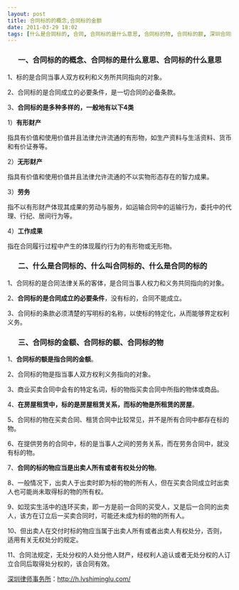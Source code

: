 ```yaml
---
layout: post
title: 合同标的的概念,合同标的金额
date: 2011-03-29 18:02
tags: [什么是合同标的, 合同, 合同标的是什么意思, 合同标的物, 合同标的额, 深圳合同纠纷律师]
---
```

<ol>
<h3>一、合同标的的概念、合同标的是什么意思、合同标的什么意思</h3>
</ol>
1、标的是合同当事人双方权利和义务所共同指向的对象。

2、合同标的是合同成立的必要条件，是一切合同的必备条款。

3、<strong>合同标的是多种多样的，一般地有以下4类</strong>

1）<strong>有形财产</strong>

指具有价值和使用价值并且法律允许流通的有形物，如生产资料与生活资料、货币和有价证券等。

2）<strong>无形财产</strong>

指具有价值和使用价值并且法律允许流通的不以实物形态存在的智力成果。

3）<strong>劳务</strong>

指不以有形财产体现其成果的劳动与服务，如运输合同中的运输行为，委托中的代理、行纪、居间行为等。

4）<strong>工作成果</strong>

指在合同履行过程中产生的体现履约行为的有形物或无形物。
<ol>
<h3>二、什么是合同标的、什么叫合同标的、什么是合同的标的</h3>
</ol>
1、合同标的是合同法律关系的客体，是合同当事人权力和义务共同指向的对象。

2、<strong>合同标的是合同成立的必要条件</strong>，没有标的，合同不能成立。

3、合同标的条款必须清楚的写明标的名称，以使标的特定化，从而能够界定权利义务。
<ol>
<h3>三、合同标的金额、合同标的额、合同标的物</h3>
</ol>
1、<strong>合同标的额是指合同的金额</strong>。

2、合同标的物是指当事人双方权利义务指向的对象。

3、商业买卖合同中会有的特定名词，标的物指买卖合同中所指的物体或商品。

4、<strong>在房屋租赁中，标的是房屋租赁关系，而标的物是所租赁的房屋</strong>。

5、合同标的物在买卖合同、租赁合同中比较常见，并不是所有合同中都存在标的物。

6、在提供劳务的合同中，标的是当事人之间的劳务关系，而在劳务合同中，就没有标的物。

7、<strong>合同的标的物应当是出卖人所有或者有权处分的物</strong>。

8、一般情况下，出卖人于出卖时即为标的物的所有人，但在买卖合同成立时出卖人也可能尚未取得标的物的所有权。

9、如现实生活中的连环买卖，即一方是前一合同的买受人，又是后一合同的出卖人，该方在订立后一买卖合同时，可能还未成为标的物的所有人。

10、但出卖人在交付时标的物应当属于出卖人所有或者出卖人有权处分，否则，适用有关无权处分的规定。

11、合同法规定，无处分权的人处分他人财产，经权利人追认或者无处分权的人订立合同后取得处分权的，该合同有效。

<a href="http://h.lvshiminglu.com/">深圳律师事务所</a>：<a href="http://h.lvshiminglu.com/">http://h.lvshiminglu.com/</a>

